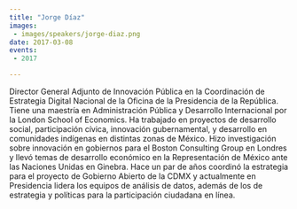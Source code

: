 ```yaml
---
title: "Jorge Díaz"
images:
 - images/speakers/jorge-diaz.png
date: 2017-03-08
events:
 - 2017

---
```


Director General Adjunto de Innovación Pública en la Coordinación de Estrategia Digital Nacional de la Oficina de la Presidencia de la República. Tiene una maestría en Administración Pública y Desarrollo Internacional por la London School of Economics. Ha trabajado en proyectos de desarrollo social, participación cívica, innovación gubernamental, y desarrollo en comunidades indígenas en distintas zonas de México. Hizo investigación sobre innovación en gobiernos para el Boston Consulting Group en Londres y llevó temas de desarrollo económico en la Representación de México ante las Naciones Unidas en Ginebra. Hace un par de años coordinó la estrategia para el proyecto de Gobierno Abierto de la CDMX y actualmente en Presidencia lidera los equipos de análisis de datos, además de los de estrategia y políticas para la participación ciudadana en línea.